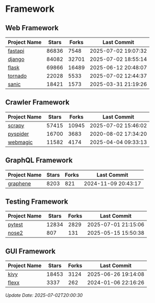 # Framework

## Web Framework
| Project Name | Stars | Forks | Last Commit |
| ------------ | ----- | ----- | ----------- |
| [fastapi](https://github.com/fastapi/fastapi) | 86836 | 7548 | 2025-07-02 19:07:32 |
| [django](https://github.com/django/django) | 84082 | 32701 | 2025-07-02 18:55:14 |
| [flask](https://github.com/pallets/flask) | 69866 | 16489 | 2025-06-12 20:48:07 |
| [tornado](https://github.com/tornadoweb/tornado) | 22028 | 5533 | 2025-07-02 12:44:37 |
| [sanic](https://github.com/sanic-org/sanic) | 18421 | 1573 | 2025-03-31 21:19:26 |

## Crawler Framework
| Project Name | Stars | Forks | Last Commit |
| ------------ | ----- | ----- | ----------- |
| [scrapy](https://github.com/scrapy/scrapy) | 57415 | 10945 | 2025-07-02 15:46:02 |
| [pyspider](https://github.com/binux/pyspider) | 16700 | 3683 | 2020-08-02 17:34:20 |
| [webmagic](https://github.com/code4craft/webmagic) | 11582 | 4174 | 2025-04-04 09:33:13 |

## GraphQL Framework
| Project Name | Stars | Forks | Last Commit |
| ------------ | ----- | ----- | ----------- |
| [graphene](https://github.com/graphql-python/graphene) | 8203 | 821 | 2024-11-09 20:43:17 |

## Testing Framework
| Project Name | Stars | Forks | Last Commit |
| ------------ | ----- | ----- | ----------- |
| [pytest](https://github.com/pytest-dev/pytest) | 12834 | 2829 | 2025-07-01 21:15:06 |
| [nose2](https://github.com/nose-devs/nose2) | 807 | 131 | 2025-05-15 15:50:38 |

## GUI Framework
| Project Name | Stars | Forks | Last Commit |
| ------------ | ----- | ----- | ----------- |
| [kivy](https://github.com/kivy/kivy) | 18453 | 3124 | 2025-06-26 19:14:08 |
| [flexx](https://github.com/flexxui/flexx) | 3337 | 262 | 2024-01-06 22:16:26 |

*Update Date: 2025-07-02T20:00:30*